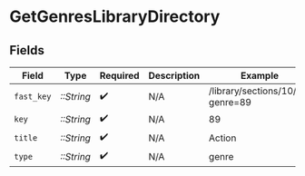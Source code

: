 # GetGenresLibraryDirectory


## Fields

| Field                             | Type                              | Required                          | Description                       | Example                           |
| --------------------------------- | --------------------------------- | --------------------------------- | --------------------------------- | --------------------------------- |
| `fast_key`                        | *::String*                        | :heavy_check_mark:                | N/A                               | /library/sections/10/all?genre=89 |
| `key`                             | *::String*                        | :heavy_check_mark:                | N/A                               | 89                                |
| `title`                           | *::String*                        | :heavy_check_mark:                | N/A                               | Action                            |
| `type`                            | *::String*                        | :heavy_check_mark:                | N/A                               | genre                             |